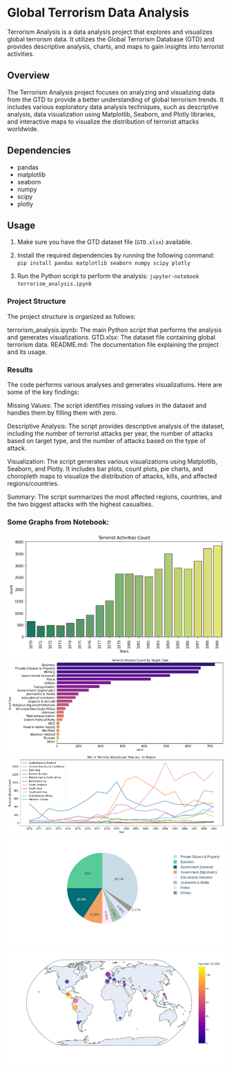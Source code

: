 # Global Terrorism Data Analysis

Terrorism Analysis is a data analysis project that explores and visualizes global terrorism data. It utilizes the Global Terrorism Database (GTD) and provides descriptive analysis, charts, and maps to gain insights into terrorist activities.

## Overview

The Terrorism Analysis project focuses on analyzing and visualizing data from the GTD to provide a better understanding of global terrorism trends. It includes various exploratory data analysis techniques, such as descriptive analysis, data visualization using Matplotlib, Seaborn, and Plotly libraries, and interactive maps to visualize the distribution of terrorist attacks worldwide.

## Dependencies

- pandas
- matplotlib
- seaborn
- numpy
- scipy
- plotly

## Usage

1. Make sure you have the GTD dataset file (`GTD.xlsx`) available.

2. Install the required dependencies by running the following command:
    `pip install pandas matplotlib seaborn numpy scipy plotly`

3. Run the Python script to perform the analysis:
    `jupyter-notebook terrorism_analysis.ipynb`

### Project Structure
The project structure is organized as follows:

terrorism_analysis.ipynb: The main Python script that performs the analysis and generates visualizations.
GTD.xlsx: The dataset file containing global terrorism data.
README.md: The documentation file explaining the project and its usage.

### Results
The code performs various analyses and generates visualizations. Here are some of the key findings:

Missing Values: The script identifies missing values in the dataset and handles them by filling them with zero.

Descriptive Analysis: The script provides descriptive analysis of the dataset, including the number of terrorist attacks per year, the number of attacks based on target type, and the number of attacks based on the type of attack.

Visualization: The script generates various visualizations using Matplotlib, Seaborn, and Plotly. It includes bar plots, count plots, pie charts, and choropleth maps to visualize the distribution of attacks, kills, and affected regions/countries.

Summary: The script summarizes the most affected regions, countries, and the two biggest attacks with the highest casualties.

### Some Graphs from Notebook:

![Chart1](imgs/snap1.png)
![Chart2](imgs/snap2.png)
![Chart3](imgs/snap3.png)
![Chart4](imgs/snap4.png)
![Chart5](imgs/snap5.png)